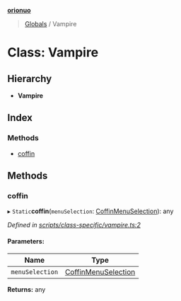**[orionuo](../README.md)**

> [Globals](../globals.md) / Vampire

# Class: Vampire

## Hierarchy

* **Vampire**

## Index

### Methods

* [coffin](vampire.md#coffin)

## Methods

### coffin

▸ `Static`**coffin**(`menuSelection`: [CoffinMenuSelection](../enums/coffinmenuselection.md)): any

*Defined in [scripts/class-specific/vampire.ts:2](https://github.com/msviha/orionuo/blob/029a15d/src/scripts/class-specific/vampire.ts#L2)*

#### Parameters:

Name | Type |
------ | ------ |
`menuSelection` | [CoffinMenuSelection](../enums/coffinmenuselection.md) |

**Returns:** any
